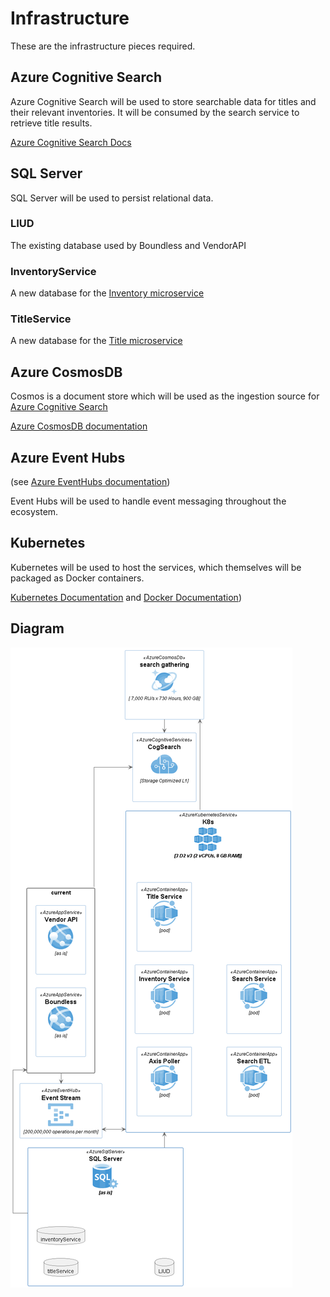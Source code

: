 # Infrastructure
These are the infrastructure pieces required.

## Azure Cognitive Search

Azure Cognitive Search will be used to store searchable data for titles and their relevant inventories.
It will be consumed by the search service to retrieve title results.

[Azure Cognitive Search Docs](https://learn.microsoft.com/en-us/rest/api/searchservice/)

## SQL Server
SQL Server will be used to persist relational data.

### LIUD
The existing database used by Boundless and VendorAPI

### InventoryService
A new database for the [Inventory microservice](services/inventory-service.md)

### TitleService
A new database for the [Title microservice](services/title-etl.md)

## Azure CosmosDB

Cosmos is a document store which will be used as the ingestion source for [Azure Cognitive Search](#azure-cognitive-search)

[Azure CosmosDB documentation](https://learn.microsoft.com/en-us/azure/cosmos-db/)

## Azure Event Hubs
(see [Azure EventHubs documentation](https://learn.microsoft.com/en-us/azure/event-hubs/event-hubs-about))

Event Hubs will be used to handle event messaging throughout the ecosystem.

## Kubernetes

Kubernetes will be used to host the services, which themselves will be packaged as Docker containers.

[Kubernetes Documentation]() and [Docker Documentation]())

## Diagram
![](.diagrams/infrastructure-layout.png)

